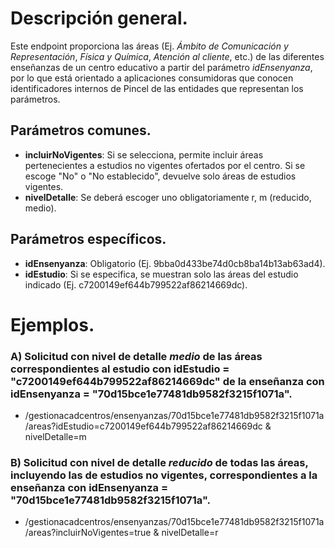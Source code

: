 # Descripción general.

Este endpoint proporciona las áreas (Ej. *Ámbito de Comunicación y Representación*, *Física y Química*, *Atención al cliente*, etc.) de las diferentes enseñanzas de un centro educativo a partir del parámetro *idEnsenyanza*, por lo que está orientado a aplicaciones consumidoras que conocen identificadores internos de Pincel de las entidades que representan los parámetros.

## Parámetros comunes.

* **incluirNoVigentes**: Si se selecciona, permite incluir áreas pertenecientes a estudios no vigentes ofertados por el centro. Si se escoge "No" o "No establecido", devuelve solo áreas de estudios vigentes.
* **nivelDetalle**: Se deberá escoger uno obligatoriamente r, m (reducido, medio).

## Parámetros específicos.

* **idEnsenyanza**: Obligatorio (Ej. 9bba0d433be74d0cb8ba14b13ab63ad4).
* **idEstudio**: Si se especifica, se muestran solo las áreas del estudio indicado (Ej. c7200149ef644b799522af86214669dc).

# Ejemplos.
### A) Solicitud con nivel de detalle *medio* de las áreas correspondientes al estudio con idEstudio = "c7200149ef644b799522af86214669dc" de la enseñanza con idEnsenyanza = "70d15bce1e77481db9582f3215f1071a".
* /gestionacadcentros/ensenyanzas/70d15bce1e77481db9582f3215f1071a/areas?idEstudio=c7200149ef644b799522af86214669dc & nivelDetalle=m

### B) Solicitud con nivel de detalle *reducido* de todas las áreas, incluyendo las de estudios no vigentes, correspondientes a la enseñanza con idEnsenyanza = "70d15bce1e77481db9582f3215f1071a".
* /gestionacadcentros/ensenyanzas/70d15bce1e77481db9582f3215f1071a/areas?incluirNoVigentes=true & nivelDetalle=r
